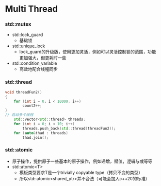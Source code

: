 # Multi Thread

### std::mutex

- std::lock_guard
  - 基础锁
- std::unique_lock
  - lock_guard的升级版，使用更加灵活，例如可以灵活控制锁的范围，功能更加强大，但更耗时一些
- std::condition_variable
  - 高效地配合线程同步

### std::thread

```c++
void threadFun2()
{
	for (int i = 0; i < 10000; i++)
		count2++;
}
// 启动多个线程
	std::vector<std::thread> threads;
	for (int i = 0; i < 10; i++)
		threads.push_back(std::thread(threadFun2));
	for (auto&thad : threads)
		thad.join();
```

### std::atomic

- 原子操作，提供原子一些基本的原子操作，例如递增，赋值，逻辑与或等等
- std::atomic\<T>
  - 模板类型要求T是一个trivially copyable type（拷贝不变的类型）
  - 所以std::atomic<shared_ptr>并不合法（可能会加入c++20的标准）